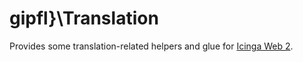 gipfl}\Translation
==================

Provides some translation-related helpers and glue for [Icinga Web 2](https://github.com/Icinga/icingaweb2).
